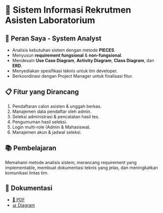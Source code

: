 # 📌 Sistem Informasi Rekrutmen Asisten Laboratorium

## 👤 Peran Saya - System Analyst
- Analisis kebutuhan sistem dengan metode **PIECES**.
- Menyusun **requirement fungsional** & **non-fungsional**.
- Mendesain **Use Case Diagram**, **Activity Diagram**, **Class Diagram**, dan **ERD**.
- Menyediakan spesifikasi teknis untuk tim developer.
- Berkoordinasi dengan Project Manager untuk finalisasi fitur.

## 📋 Fitur yang Dirancang
1. Pendaftaran calon asisten & unggah berkas.
2. Manajemen data pendaftar oleh admin.
3. Seleksi administrasi & pencatatan hasil tes.
4. Pengumuman hasil seleksi.
5. Login multi-role (Admin & Mahasiswa).
6. Manajemen akun & jadwal seleksi.

## 📚 Pembelajaran
Memahami metode analisis sistem, merancang requirement yang implementable, membuat dokumentasi teknis yang jelas, dan meningkatkan komunikasi lintas tim.

## 📎 Dokumentasi
- [📄 PDF](docs/dokumentasi-proyek-rekrutmen-aslab.pdf)
- [📊 Diagram](docs/diagram/diagram)

